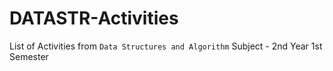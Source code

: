# DATASTR-Activities

List of Activities  from `Data Structures and Algorithm` Subject - 2nd Year 1st Semester
